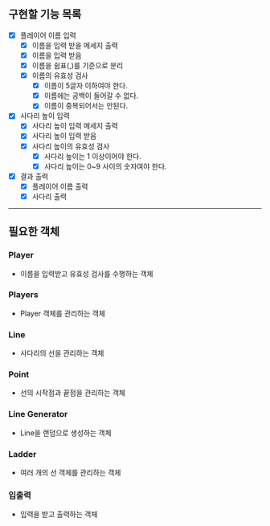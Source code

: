 ## 구현할 기능 목록

- [x] 플레이어 이름 입력
  - [x] 이름을 입력 받을 메세지 출력
  - [x] 이름을 입력 받음
  - [x] 이름을 쉼표(,)를 기준으로 분리
  - [x] 이름의 유효성 검사
    - [x] 이름이 5글자 이하여야 한다.
    - [x] 이름에는 공백이 들어갈 수 없다.
    - [x] 이름이 중복되어서는 안된다.

- [x] 사다리 높이 입력
  - [x] 사다리 높이 입력 메세지 출력
  - [x] 사다리 높이 입력 받음
  - [x] 사다리 높이의 유효성 검사
    - [x] 사다리 높이는 1 이상이어야 한다.
    - [x] 사다리 높이는 0~9 사이의 숫자여야 한다.

- [x] 결과 출력
  - [x] 플레이어 이름 출력 
  - [x] 사다리 출력

--- 

## 필요한 객체

### Player
- 이름을 입력받고 유효성 검사를 수행하는 객체

### Players
- Player 객체를 관리하는 객체

### Line
  - 사다리의 선을 관리하는 객체

### Point
- 선의 시작점과 끝점을 관리하는 객체 

### Line Generator
- Line을 랜덤으로 생성하는 객체

### Ladder
- 여러 개의 선 객체를 관리하는 객체

### 입출력
- 입력을 받고 출력하는 객체
